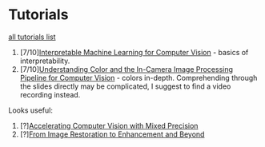 # Tutorials

[all tutorials list](http://iccv2019.thecvf.com/program/tutorials)

1. [7/10][Interpretable Machine Learning for Computer Vision](https://interpretablevision.github.io/) - basics of interpretability.
2. [7/10][Understanding Color and the In-Camera Image Processing Pipeline for Computer Vision](https://www.eecs.yorku.ca/~mbrown/ICCV2019_Brown.html) - colors in-depth. 
Comprehending through the slides directly may be complicated, I suggest to find a video recording instead.

Looks useful:
1. [?][Accelerating Computer Vision with Mixed Precision](https://nvlabs.github.io/iccv2019-mixed-precision-tutorial/)
2. [?][From Image Restoration to Enhancement and Beyond](http://www.vision.ee.ethz.ch/fire19/)
